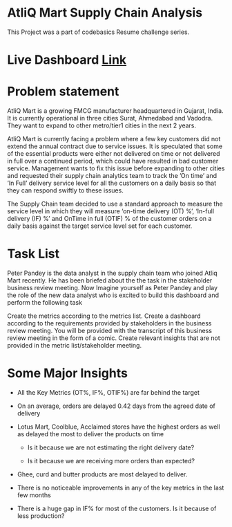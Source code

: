 # AtliQ Mart Supply Chain Analysis

This Project was a part of codebasics Resume challenge series.

# Live Dashboard <a href="https://app.powerbi.com/view?r=eyJrIjoiMWEyOWVhODItY2UxNy00M2Q3LWI5NGEtNGQzYzBjMTY3N2E1IiwidCI6ImM2ZTU0OWIzLTVmNDUtNDAzMi1hYWU5LWQ0MjQ0ZGM1YjJjNCJ9" rel="nofollow">Link</a>

# Problem statement
AtliQ Mart is a growing FMCG manufacturer headquartered in Gujarat, India. It is currently operational in three cities Surat, Ahmedabad and Vadodra. They want to expand to other metro/tier1 cities in the next 2 years.

AtliQ Mart is currently facing a problem where a few key customers did not extend the annual contract due to service issues. It is speculated that some of the essential products were either not delivered on time or not delivered in full over a continued period, which could have resulted in bad customer service. Management wants to fix this issue before expanding to other cities and requested their supply chain analytics team to track the ’On time’ and ‘In Full’ delivery service level for all the customers on a daily basis so that they can respond swiftly to these issues.

The Supply Chain team decided to use a standard approach to measure the service level in which they will measure ‘on-time delivery (OT) %’, ‘In-full delivery (IF) %’ and OnTime in full (OTIF) % of the customer orders on a daily basis against the target service level set for each customer.

# Task List
Peter Pandey is the data analyst in the supply chain team who joined Atliq Mart recently. He has been briefed about the the task in the stakeholder business review meeting. Now Imagine yourself as Peter Pandey and play the role of the new data analyst who is excited to build this dashboard and perform the following task

Create the metrics according to the metrics list. Create a dashboard according to the requirements provided by stakeholders in the business review meeting. You will be provided with the transcript of this business review meeting in the form of a comic. Create relevant insights that are not provided in the metric list/stakeholder meeting.



# Some Major Insights
* All the Key Metrics (OT%, IF%, OTIF%) are far behind the target
  
* On an average, orders are delayed 0.42 days from the agreed date of delivery
  
* Lotus Mart, Coolblue, Acclaimed stores have the highest orders as well as delayed the most to deliver the products on time
  
   * Is it because we are not estimating the right delivery date?
     
   * Is it because we are receiving more orders than expected?
     
* Ghee, curd and butter products are most delayed to deliver.
  
* There is no noticeable improvements in any of the key metrics in the last few months
  
* There is a huge gap in IF% for most of the customers. Is it because of less production?

